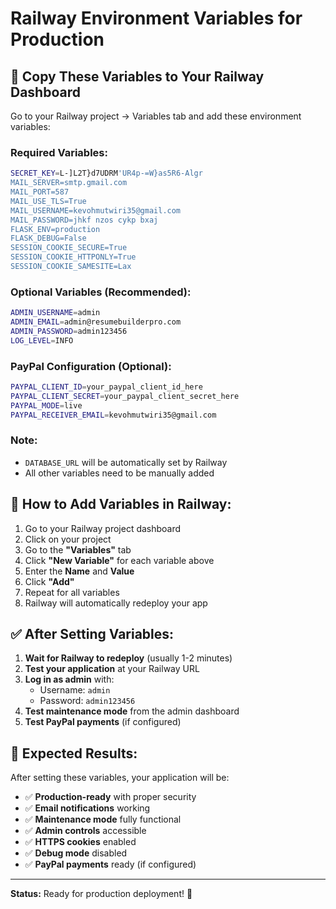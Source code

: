 # Railway Environment Variables for Production

## 🚀 **Copy These Variables to Your Railway Dashboard**

Go to your Railway project → Variables tab and add these environment variables:

### **Required Variables:**

```bash
SECRET_KEY=L-]L2T}d7UDRM'UR4p-=W}as5R6-Algr
MAIL_SERVER=smtp.gmail.com
MAIL_PORT=587
MAIL_USE_TLS=True
MAIL_USERNAME=kevohmutwiri35@gmail.com
MAIL_PASSWORD=jhkf nzos cykp bxaj
FLASK_ENV=production
FLASK_DEBUG=False
SESSION_COOKIE_SECURE=True
SESSION_COOKIE_HTTPONLY=True
SESSION_COOKIE_SAMESITE=Lax
```

### **Optional Variables (Recommended):**

```bash
ADMIN_USERNAME=admin
ADMIN_EMAIL=admin@resumebuilderpro.com
ADMIN_PASSWORD=admin123456
LOG_LEVEL=INFO
```

### **PayPal Configuration (Optional):**

```bash
PAYPAL_CLIENT_ID=your_paypal_client_id_here
PAYPAL_CLIENT_SECRET=your_paypal_client_secret_here
PAYPAL_MODE=live
PAYPAL_RECEIVER_EMAIL=kevohmutwiri35@gmail.com
```

### **Note:**
- `DATABASE_URL` will be automatically set by Railway
- All other variables need to be manually added

## 🔧 **How to Add Variables in Railway:**

1. Go to your Railway project dashboard
2. Click on your project
3. Go to the **"Variables"** tab
4. Click **"New Variable"** for each variable above
5. Enter the **Name** and **Value**
6. Click **"Add"**
7. Repeat for all variables
8. Railway will automatically redeploy your app

## ✅ **After Setting Variables:**

1. **Wait for Railway to redeploy** (usually 1-2 minutes)
2. **Test your application** at your Railway URL
3. **Log in as admin** with:
   - Username: `admin`
   - Password: `admin123456`
4. **Test maintenance mode** from the admin dashboard
5. **Test PayPal payments** (if configured)

## 🎯 **Expected Results:**

After setting these variables, your application will be:
- ✅ **Production-ready** with proper security
- ✅ **Email notifications** working
- ✅ **Maintenance mode** fully functional
- ✅ **Admin controls** accessible
- ✅ **HTTPS cookies** enabled
- ✅ **Debug mode** disabled
- ✅ **PayPal payments** ready (if configured)

---

**Status:** Ready for production deployment! 🚀